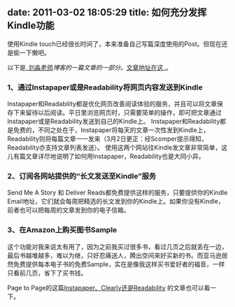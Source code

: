 date: 2011-03-02 18:05:29
title: 如何充分发挥Kindle功能
---

使用Kindle touch已经很长时间了，本来准备自己写篇深度使用的Post。但现在还是偷一下懒吧。

以下是_[刘淼老师](http://liumiao.com/)_博客的一篇文章的一部分。_[文章地址在这](http://liumiao.com/blog/2149.html)_。

<!--more-->

### 1、通过Instapaper或是Readability将网页内容发送到Kindle

Instapaper和Readability都是优化网页改善阅读体验的服务，并且可以将文章保存下来留待以后阅读。平日里浏览网页时，只需要简单的操作，即可把文章通过Instapaper或是Readability发送到自己的Kindle上。
Instapaper和Readability都是免费的，不同之处在于，Instapaper将每天的文章一次性发到Kindle上，Readability则将每篇文章一一发来（3月2日更正：经Scomper提示得知，Readability亦支持文章列表发送）。
使用这两个网站往Kindle发文章非常简单，这儿有篇文章详尽地说明了如何用Instapaper，Readability也是大同小异。

### 2、订阅各网站提供的“长文发送至Kindle”服务

Send Me A Story 和 Deliver Reads都免费提供这样的服务，只要提供你的Kindle Email地址，它们就会每周把精选的长文发到你的Kindle上。如果你没有Kindle，前者也可以把每周的文章发到你的电子信箱。

### 3、在Amazon上购买图书Sample

这个功能对我来说太有用了，因为之前我买过很多书，看过几页之后就丢在一边，最后书越堆越多，难以为继，只好忍痛送人，腾出空间来好买新的书。而亚马逊居然免费提供每本电子书的免费Sample，实在是像我这样买书爱好者的福音，一样只看前几页，省下了买书钱。

Page to Page的这篇[Instapaper、Clearly还是Readability](http://irising.me/2012/03/13884/) 的文章也可以看一下。